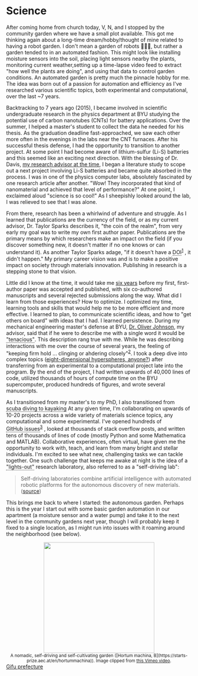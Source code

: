# Science

After coming home from church today, V, N, and I stopped by the community garden where we have a small plot available. This got me thinking again about a long-time dream/hobby/thought of mine related to having a robot garden. I don't mean a garden of robots 🤖🤖🤖, but rather a garden tended to in an automated fashion. This might look like installing moisture sensors into the soil, placing light sensors nearby the plants, monitoring current weather,setting up a time-lapse video feed to extract "how well the plants are doing", and using that data to control garden conditions. An automated garden is pretty much the pinnacle hobby for me. The idea was born out of a passion for automation and efficiency as I've researched various scientific topics, both experimental and computational, over the last ~7 years.
<!-- would like to add an image of a garden of robots from a text-to-image generative model -->

Backtracking to 7 years ago (2015), I became involved in scientific undergraduate research in the physics department at BYU studying the potential use of carbon nanotubes (CNTs) for battery applications. Over the summer, I helped a master's student to collect the data he needed for his thesis. As the graduation deadline fast-approached, we saw each other more often in the evenings in the labs near the CNT furnaces. After his successful thesis defense, I had the opportunity to transition to another project. At some point I had become aware of lithium-sulfur (Li-S) batteries and this seemed like an exciting next direction. With the blessing of Dr. Davis, [my research advisor at the time](https://nano.byu.edu/home), I began a literature study to scope out a next project involving Li-S batteries and became quite absorbed in the process. I was in one of the physics computer labs, absolutely fascinated by one research article after another. "Wow! They incorporated that kind of nanomaterial and achieved that level of performance?" At one point, I exclaimed aloud "science is so cool!" As I sheepishly looked around the lab, I was relieved to see that I was alone.

From there, research has been a whirlwind of adventure and struggle. As I learned that publications are the currency of the field, or as my current advisor, Dr. Taylor Sparks describes it, "the coin of the realm", from very early my goal was to write my own first author paper. Publications are the primary means by which researchers make an impact on the field (if you discover something new, it doesn't matter if no one knows or can understand it). As another Taylor Sparks adage, "if it doesn't have a <span class="tooltip">DOI
    <span class="tooltiptext">A digital object identifier (DOI) provides a unique, persistent link to the location of an object on the internet, in my case an academic publication for example.</span> </span><sup>[1][DOI]</sup>
, it didn't happen." My primary career vision was and is to make a positive impact on society through materials innovation. Publishing in research is a stepping stone to that vision.

Little did I know at the time, it would take me [six years](https://scholar.google.com/citations?hl=en&user=UACmnBgAAAAJ&view_op=list_works&sortby=pubdate) before my first, first-author paper was accepted and published, with six co-authored manuscripts and several rejected submissions along the way. What did I learn from those experiences? How to optimize. I optimized my time, learning tools and skills that would help me to be more efficient and more effective. I learned to plan, to communicate scientific ideas, and how to "get others on board" with ideas that I had. I learned persistence. During my mechanical engineering master's defense at BYU, [Dr. Oliver Johnson](https://www.me.byu.edu/directory/oliver-johnson), my advisor, said that if he were to describe me with a single word it would be <span class="tooltip">"tenacious"
    <span class="tooltiptext">tending to keep a firm hold of something; clinging or adhering closely ... not readily relinquishing a position, principle, or course of action; determined ... persisting in existence; not easily dispelled. (Definitions from Oxford Languages via Google)</span></span>.
This description rang true with me. While he was describing interactions with me over the course of several years, the feeling of "keeping firm hold ... clinging or ahdering closely"<sup>[2](https://www.google.com/search?q=tenacious)</sup>. I took a deep dive into complex topics ([eight-dimensional hyperspheres, anyone?](https://doi.org/10.1016/j.commatsci.2021.110756)) after transferring from an experimental to a computational project late into the program. By the end of the project, I had written upwards of 40,000 lines of code, utilized thousands of hours of compute time on the BYU supercomputer, produced hundreds of figures, and wrote several manuscripts.

As I transitioned from my master's to my PhD, I also transitioned from <span class="tooltip">scuba diving to kayaking
    <span class="tooltiptext">My introduction to modern physics professor used this phrasing (i.e. kayaking) to describe our study of the various topics of modern physics during that semester.</span></span>
At any given time, I'm collaborating on upwards of 10-20 projects across a wide variety of materials science topics, any computational and some experimental. I've opened hundreds of <span class="tooltip">GitHub issues
    <span class="tooltiptext">GitHub issues are used "to track ideas, feedback, tasks, or bugs for work on GitHub" where GitHub is "a code hosting platform for version control and collaboration" <a href=https://docs.github.com/en/get-started/quickstart/hello-world>source</a>) </span></span><sup>[3][gh-issues]</sup>
, looked at thousands of stack overflow posts, and written tens of thousands of lines of code (mostly Python and some Mathematica and MATLAB). Collaborative experiences, often virtual, have given me the opportunity to work with, teach, and learn from many bright and stellar individuals. I'm excited to see what new, challenging tasks we can tackle together. One such challenge that keeps me awake at night is the idea of a <span class="tooltip">"lights-out"
    <span class="tooltiptext">Factories that employ "lights-out manufacturing" are fully automated and require no human presence on-site. These factories are considered to be able to run "with the lights off." ([source][lights-out])</span></span>
research laboratory, also referred to as a "self-driving lab":
> Self-driving laboratories combine artificial intelligence with automated robotic platforms for the autonomous discovery of new materials. ([source](https://www.matter.toronto.edu/basic-content-page/ai-for-discovery-and-self-driving-labs))

This brings me back to where I started: the autonomous garden. Perhaps this is the year I start out with some basic garden automation in our apartment (a moisture sensor and a water pump) and take it to the next level in the community gardens next year, though I will probably keep it fixed to a single location, as I might run into issues with it roaming around the neighborhood (see below).

<center><img src="https://sgbaird.github.io/faith-family-science/assets/img/self-driving-garden.png" width=300></center>
<center><sup>A nomadic, self-driving and self-cultivating garden ([Hortum machina, B](https://starts-prize.aec.at/en/hortummachina)). Image clipped from <a href=https://vimeo.com/163436492?embedded=true&source=vimeo_logo&owner=31591160>this Vimeo video</a>.</sup></center>
<a href=https://en.wikipedia.org/wiki/Gifu_Prefecture>Gifu prefecture</a>

[DOI]: https://www.doi.org/
[gh-issues]: https://docs.github.com/en/issues/tracking-your-work-with-issues/about-issues
[lights-out]: https://en.wikipedia.org/wiki/Lights_out_(manufacturing)

<style>
.tooltip {
  position: relative;
  display: inline-block;
  border-bottom: 1px dotted black;
}

.tooltip .tooltiptext {
  visibility: hidden;
  width: 120px;
  background-color: black;
  color: #fff;
  text-align: center;
  border-radius: 6px;
  padding: 5px 0;
  position: absolute;
  z-index: 1;
  bottom: 150%;
  left: 50%;
  margin-left: -60px;
}

.tooltip .tooltiptext::after {
  content: "";
  position: absolute;
  top: 100%;
  left: 50%;
  margin-left: -5px;
  border-width: 5px;
  border-style: solid;
  border-color: black transparent transparent transparent;
}

.tooltip:hover .tooltiptext {
  visibility: visible;
}
</style>